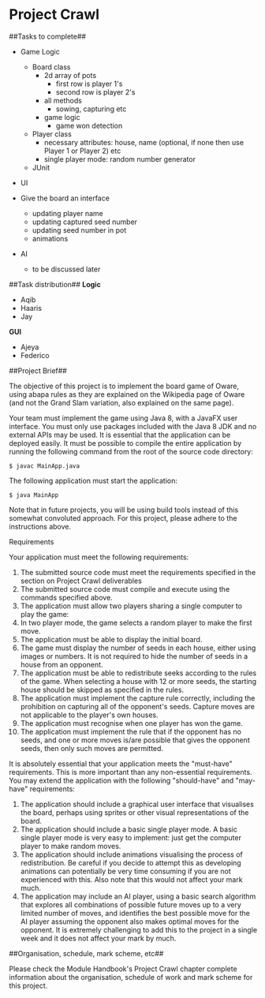 # Project Crawl #

##Tasks to complete##
- Game Logic
  - Board class
    - 2d array of pots
      - first row is player 1's
      - second row is player 2's
    - all methods
      - sowing, capturing etc
    - game logic
      - game won detection
  - Player class 
    - necessary attributes: house, name (optional, if none then use Player 1 or Player 2) etc
    - single player mode: random number generator
  - JUnit
- UI
 - Give the board an interface
    - updating player name
    - updating captured seed number
    - updating seed number in pot
    - animations

- AI
  - to be discussed later


##Task distribution##
**Logic**
- Aqib
- Haaris
- Jay

**GUI**
- Ajeya
- Federico


##Project Brief##

The objective of this project is to implement the board game of Oware, using abapa rules as they are explained on the Wikipedia page of Oware (and not the Grand Slam variation, also explained on the same page).

Your team must implement the game using Java 8, with a JavaFX user interface. You must only use packages included with the Java 8 JDK and no external APIs may be used. It is essential that the application can be deployed easily. It must be possible to compile the entire application by running the following command from the root of the source code directory:

`$ javac MainApp.java`

The following application must start the application:

`$ java MainApp`

Note that in future projects, you will be using build tools instead of this somewhat convoluted approach. For this project, please adhere to the instructions above.

Requirements

Your application must meet the following requirements:

1. The submitted source code must meet the requirements specified in the section on Project Crawl deliverables
2. The submitted source code must compile and execute using the commands specified above.
3. The application must allow two players sharing a single computer to play the game:
3. In two player mode, the game selects a random player to make the first move.
4. The application must be able to display the initial board.
5. The game must display the number of seeds in each house, either using images or numbers. It is not required to hide the number of seeds in a house from an opponent.
6. The application must be able to redistribute seeks according to the rules of the game. When selecting a house with 12 or more seeds, the starting house should be skipped as specified in the rules.
7. The application must implement the capture rule correctly, including the prohibition on capturing all of the opponent's seeds. Capture moves are not applicable to the player's own houses.
8. The application must recognise when one player has won the game.
9. The application must implement the rule that if the opponent has no seeds, and one or more moves is/are possible that gives the opponent seeds, then only such moves are permitted.

It is absolutely essential that your application meets the "must-have" requirements. This is more important than any non-essential requirements. You may extend the application with the following "should-have" and "may-have" requirements:

1. The application should include a graphical user interface that visualises the board, perhaps using sprites or other visual representations of the board.
2. The application should include a basic single player mode. A basic single player mode is very easy to implement: just get the computer player to make random moves.
3. The application should include animations visualising the process of redistribution. Be careful if you decide to attempt this as developing animations can potentially be very time consuming if you are not experienced with this. Also note that this would not affect your mark much.
4. The application may include an AI player, using a basic search algorithm that explores all combinations of possible future moves up to a very limited number of moves, and identifies the best possible move for the AI player assuming the opponent also makes optimal moves for the opponent. It is extremely challenging to add this to the project in a single week and it does not affect your mark by much.


##Organisation, schedule, mark scheme, etc##

Please check the Module Handbook's Project Crawl chapter complete information about the organisation, schedule of work and mark scheme for this project.
